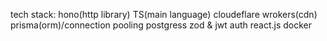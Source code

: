 tech stack: hono(http library)
            TS(main language)
            cloudeflare wrokers(cdn)
            prisma(orm)/connection pooling 
            postgress
            zod & jwt auth
            react.js
            docker
